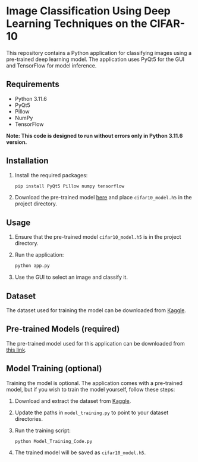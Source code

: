 # Image Classification Using Deep Learning Techniques on the CIFAR-10

This repository contains a Python application for classifying images using a pre-trained deep learning model. The application uses PyQt5 for the GUI and TensorFlow for model inference.

## Requirements

- Python 3.11.6
- PyQt5
- Pillow
- NumPy
- TensorFlow

**Note: This code is designed to run without errors only in Python 3.11.6 version.**

## Installation

1. Install the required packages:
    ```bash
    pip install PyQt5 Pillow numpy tensorflow
    ```
2. Download the pre-trained model [here](https://drive.google.com/drive/folders/1sWTD2RgQHXCxLnaZD2C6RQqrQDZKbfHC?usp=sharing) and place `cifar10_model.h5` in the project directory.

## Usage

1. Ensure that the pre-trained model `cifar10_model.h5` is in the project directory.

2. Run the application:
    ```bash
    python app.py
    ```

3. Use the GUI to select an image and classify it.

## Dataset

The dataset used for training the model can be downloaded from [Kaggle](https://kaggle.com/datasets/c5eba7bed24ecf791e66c0de929b63fe8ae1af7758847b357ee06b06f873de8c).

## Pre-trained Models (required)

The pre-trained model used for this application can be downloaded from [this link](https://drive.google.com/uc?id=your_pretrained_model_link).

## Model Training (optional)

Training the model is optional. The application comes with a pre-trained model, but if you wish to train the model yourself, follow these steps:

1. Download and extract the dataset from [Kaggle](https://www.kaggle.com/datasets/arjuntejaswi/plant-village).

2. Update the paths in `model_training.py` to point to your dataset directories.

3. Run the training script:
    ```bash
    python Model_Training_Code.py
    ```

4. The trained model will be saved as `cifar10_model.h5`.
